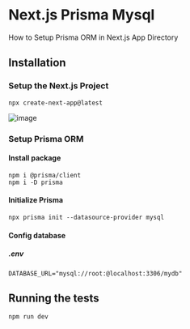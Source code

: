 # Next.js Prisma Mysql
How to Setup Prisma ORM in Next.js App Directory

## Installation
###  Setup the Next.js Project
    
    npx create-next-app@latest

![image](https://github.com/ohm29/NextJS-Prisma-MySQL/assets/42561667/170d82c3-885b-4cdb-be3b-df9e4c58e77a)

###  Setup Prisma ORM
#### Install package 
    npm i @prisma/client
    npm i -D prisma
#### Initialize Prisma
    npx prisma init --datasource-provider mysql
#### Config database
##### .env
    DATABASE_URL="mysql://root:@localhost:3306/mydb"
## Running the tests
    npm run dev

